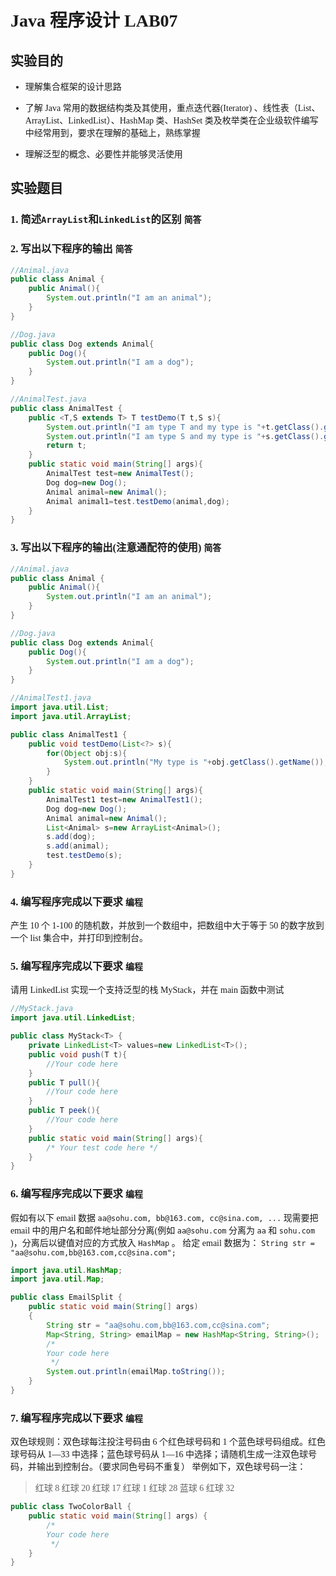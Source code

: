 <div style="font-family:'Fira Code', 'PingFang SC'">

# Java 程序设计 LAB07

## 实验目的

- 理解集合框架的设计思路

- 了解 Java 常用的数据结构类及其使用，重点迭代器(Iterator) 、线性表（List、ArrayList、LinkedList）、HashMap 类、HashSet 类及枚举类在企业级软件编写中经常用到，要求在理解的基础上，熟练掌握

- 理解泛型的概念、必要性并能够灵活使用

## 实验题目

### 1. 简述`ArrayList`和`LinkedList`的区别 `简答`

>

### 2. 写出以下程序的输出 `简答`

```java
//Animal.java
public class Animal {
    public Animal(){
        System.out.println("I am an animal");
    }
}

//Dog.java
public class Dog extends Animal{
    public Dog(){
        System.out.println("I am a dog");
    }
}

//AnimalTest.java
public class AnimalTest {
    public <T,S extends T> T testDemo(T t,S s){
        System.out.println("I am type T and my type is "+t.getClass().getName());
        System.out.println("I am type S and my type is "+s.getClass().getName());
        return t;
    }
    public static void main(String[] args){
        AnimalTest test=new AnimalTest();
        Dog dog=new Dog();
        Animal animal=new Animal();
        Animal animal1=test.testDemo(animal,dog);
    }
}
```

### 3. 写出以下程序的输出(注意通配符的使用) `简答`

```java
//Animal.java
public class Animal {
    public Animal(){
        System.out.println("I am an animal");
    }
}

//Dog.java
public class Dog extends Animal{
    public Dog(){
        System.out.println("I am a dog");
    }
}

//AnimalTest1.java
import java.util.List;
import java.util.ArrayList;

public class AnimalTest1 {
    public void testDemo(List<?> s){
        for(Object obj:s){
            System.out.println("My type is "+obj.getClass().getName());
        }
    }
    public static void main(String[] args){
        AnimalTest1 test=new AnimalTest1();
        Dog dog=new Dog();
        Animal animal=new Animal();
        List<Animal> s=new ArrayList<Animal>();
        s.add(dog);
        s.add(animal);
        test.testDemo(s);
    }
}
```

### 4. 编写程序完成以下要求 `编程`

产生 10 个 1-100 的随机数，并放到一个数组中，把数组中大于等于 50 的数字放到一个 list 集合中，并打印到控制台。

### 5. 编写程序完成以下要求 `编程`

请用 LinkedList 实现一个支持泛型的栈 MyStack，并在 main 函数中测试

```java
//MyStack.java
import java.util.LinkedList;

public class MyStack<T> {
    private LinkedList<T> values=new LinkedList<T>();
    public void push(T t){
        //Your code here
    }
    public T pull(){
        //Your code here
    }
    public T peek(){
        //Your code here
    }
    public static void main(String[] args){
        /* Your test code here */
    }
}
```

### 6. 编写程序完成以下要求 `编程`

假如有以下 email 数据 `aa@sohu.com, bb@163.com, cc@sina.com, ...` 现需要把 email 中的用户名和邮件地址部分分离(例如 `aa@sohu.com` 分离为 `aa` 和 `sohu.com` )，分离后以键值对应的方式放入 `HashMap` 。
给定 email 数据为：
`String str = "aa@sohu.com,bb@163.com,cc@sina.com";`

```java
import java.util.HashMap;
import java.util.Map;

public class EmailSplit {
    public static void main(String[] args)
    {
        String str = "aa@sohu.com,bb@163.com,cc@sina.com";
        Map<String, String> emailMap = new HashMap<String, String>();
        /*
        Your code here
         */
        System.out.println(emailMap.toString());
    }
}
```

### 7. 编写程序完成以下要求 `编程`

双色球规则：双色球每注投注号码由 6 个红色球号码和 1 个蓝色球号码组成。红色球号码从 1—33 中选择；蓝色球号码从 1—16 中选择；请随机生成一注双色球号码，并输出到控制台。（要求同色号码不重复）
举例如下，双色球号码一注：

> 红球 8
> 红球 20
> 红球 17
> 红球 1
> 红球 28
> 蓝球 6
> 红球 32

```java
public class TwoColorBall {
    public static void main(String[] args) {
        /*
        Your code here
         */
    }
}
```